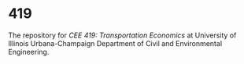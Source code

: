 # 419
The repository for *CEE 419: Transportation Economics* at University of Illinois Urbana-Champaign Department of Civil and Environmental Engineering.